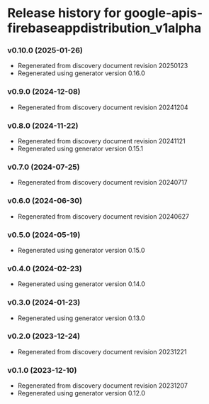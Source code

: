 # Release history for google-apis-firebaseappdistribution_v1alpha

### v0.10.0 (2025-01-26)

* Regenerated from discovery document revision 20250123
* Regenerated using generator version 0.16.0

### v0.9.0 (2024-12-08)

* Regenerated from discovery document revision 20241204

### v0.8.0 (2024-11-22)

* Regenerated from discovery document revision 20241121
* Regenerated using generator version 0.15.1

### v0.7.0 (2024-07-25)

* Regenerated from discovery document revision 20240717

### v0.6.0 (2024-06-30)

* Regenerated from discovery document revision 20240627

### v0.5.0 (2024-05-19)

* Regenerated using generator version 0.15.0

### v0.4.0 (2024-02-23)

* Regenerated using generator version 0.14.0

### v0.3.0 (2024-01-23)

* Regenerated using generator version 0.13.0

### v0.2.0 (2023-12-24)

* Regenerated from discovery document revision 20231221

### v0.1.0 (2023-12-10)

* Regenerated from discovery document revision 20231207
* Regenerated using generator version 0.12.0

